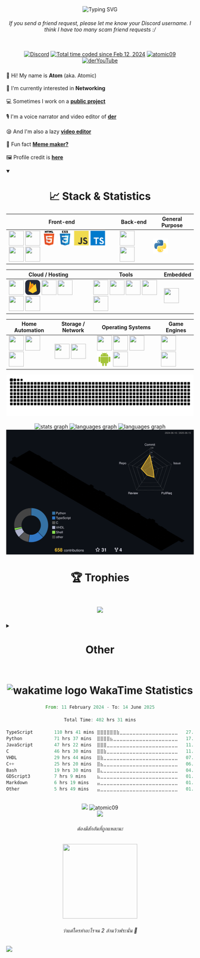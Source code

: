 <div align="center"><img src="https://readme-typing-svg.demolab.com?font=Kanit&size=30&pause=1000&color=00A3F7&background=FF000000&center=true&vCenter=true&repeat=false&width=485&height=29&lines=%22+Hello+guys%2C+Today+I+have+a+list+of+...+%22" alt="Typing SVG" /></div>
<h6 align="center">If you send a friend request, please let me know your Discord username. I think I have too many scam friend requests :/</h6>
<br>
<div align="center">
  <a href="https://discords.com/bio/p/atomic09" target="_blank" rel="noreferrer" ><img src="https://img.shields.io/badge/Discord-%237289DA.svg?logo=discord&logoColor=white" alt="Discord"  /></a>
  <a href="https://wakatime.com/@018d9e20-7204-40cc-9d2f-4231bc99a8de" target="_blank" rel="noreferrer"><img src="https://wakatime.com/badge/user/018d9e20-7204-40cc-9d2f-4231bc99a8de.svg" alt="Total time coded since Feb 12, 2024" /></a>
  <a href="https://github.com/ATOMIC09#other"><img src="https://komarev.com/ghpvc/?username=atomic09&label=visitors&color=3a87fe&style=flat" alt="atomic09" /></a>
  <a href="https://www.youtube.com/channel/UC3FvuPtV_Ry46j5m-I2zcjg" target="_blank" rel="noreferrer"><img src="https://img.shields.io/youtube/channel/subscribers/UC3FvuPtV_Ry46j5m-I2zcjg?label=der&style=social" alt="derYouTube"  /></a>
</div>

###
👋 Hi! My name is **Atom** (aka. Atomic)<br><br>
🌱 I'm currently interested in **Networking**<br><br>
💻 Sometimes I work on a [**public project**](https://github.com/ATOMIC09?tab=repositories)<br><br>
🎙️ I'm a voice narrator and video editor of [**der**](https://www.youtube.com/channel/UC3FvuPtV_Ry46j5m-I2zcjg)<br><br>
😪 And I'm also a lazy [**video editor**](https://www.youtube.com/channel/UCr7JiLK-AVQoXAOEWHpHhlg)<br><br>
🤣 Fun fact [**Meme maker?**](https://youtu.be/QqjGi20qmVQ)<br><br>
🖼️ Profile credit is [**here**](https://www.miyoushe.com/ys/article/47924217)

<details open>
<summary><h1 align="center">📈 Stack & Statistics</h1></summary>
<div align="center">

| Front-end | Back-end | General Purpose |
| --------- | -------- | ---------------- |
| <img src="https://raw.githubusercontent.com/danielcranney/readme-generator/main/public/icons/skills/nextjs-colored-dark.svg" width="40" height="40"/> <img src="https://raw.githubusercontent.com/danielcranney/readme-generator/main/public/icons/skills/react-colored.svg" width="40" height="40"/> <img src="https://raw.githubusercontent.com/devicons/devicon/master/icons/html5/html5-original-wordmark.svg" width="40" height="40"/> <img src="https://raw.githubusercontent.com/devicons/devicon/master/icons/css3/css3-original-wordmark.svg" width="40" height="40"/> <img src="https://raw.githubusercontent.com/devicons/devicon/master/icons/javascript/javascript-original.svg" width="40" height="40"/> <img src="https://raw.githubusercontent.com/devicons/devicon/master/icons/typescript/typescript-original.svg" width="40" height="40"/> <img src="https://www.vectorlogo.zone/logos/tailwindcss/tailwindcss-icon.svg" width="40" height="40"/> <img src="https://raw.githubusercontent.com/danielcranney/readme-generator/main/public/icons/skills/materialui-colored.svg" width="40" height="40"/> | <img src="https://raw.githubusercontent.com/danielcranney/readme-generator/main/public/icons/skills/nodejs-colored.svg" width="40" height="40"/> <img src="https://raw.githubusercontent.com/danielcranney/readme-generator/main/public/icons/skills/express-colored-dark.svg" width="40" height="40"/> | <img src="https://raw.githubusercontent.com/devicons/devicon/master/icons/python/python-original.svg" width="40" height="40"/> |

| Cloud / Hosting | Tools | Embedded |
| --------------- | ----- | -------- |
| <img src="https://github.com/user-attachments/assets/032b6bf7-b704-4500-a47c-f76fdd3f7300" width="40" height="40"/> <img src="https://raw.githubusercontent.com/tandpfun/skill-icons/refs/heads/main/icons/Firebase-Dark.svg" width="40" height="40"/> <img src="https://raw.githubusercontent.com/danielcranney/readme-generator/main/public/icons/skills/googlecloud-colored.svg" width="40" height="40"/> <img src="https://www.vectorlogo.zone/logos/microsoft_azure/microsoft_azure-icon.svg" width="40" height="40"/> <img src="https://www.vectorlogo.zone/logos/heroku/heroku-icon.svg" width="40" height="40"/> <img src="https://raw.githubusercontent.com/danielcranney/readme-generator/main/public/icons/skills/render-colored.svg" width="40" height="40"/> |  <img src="https://raw.githubusercontent.com/danielcranney/readme-generator/main/public/icons/skills/git-colored.svg" width="40" height="40"/> <img src="https://cdn.jsdelivr.net/gh/devicons/devicon/icons/vscode/vscode-original.svg" width="40" height="40"/> <img src="https://www.vectorlogo.zone/logos/docker/docker-icon.svg" width="40" height="40"/> <img src="https://raw.githubusercontent.com/danielcranney/readme-generator/main/public/icons/skills/figma-colored.svg" width="40" height="40"/> <img src="https://upload.wikimedia.org/wikipedia/commons/0/0c/Blender_logo_no_text.svg" width="40" height="40"/> | <img src="https://cdn.jsdelivr.net/gh/devicons/devicon/icons/arduino/arduino-original.svg" width="40" height="40"/> |

| Home Automation | Storage / Network | Operating Systems | Game Engines |
| --------------- | ----------------- | ----------------- | ----------- |
| <img src="https://www.home-assistant.io/images/favicon-192x192.png" width="40" height="40"/> <img src="https://github.com/user-attachments/assets/ac36973c-6ce4-47fa-84ba-b2ec6ee6c84a" width="40" height="40"/> <img src="https://raw.githubusercontent.com/mqtt/mqttorg-graphics/refs/heads/master/svg/mqtt-icon-solid.svg" width="40" height="40"/> | <img src="https://github.com/user-attachments/assets/a8c12e40-db71-41de-9c7f-2e66b04b9f42" width="40" height="40"/> <img src="https://github.com/user-attachments/assets/62b35b4b-5c1f-4c32-a6a4-ccd8f4ec4349" width="40" height="40"/> | <img src="https://upload.wikimedia.org/wikipedia/commons/thumb/8/87/Windows_logo_-_2021.svg/1280px-Windows_logo_-_2021.svg.png" width="40" height="40"/> <img src="https://assets.ubuntu.com/v1/29985a98-ubuntu-logo32.png" width="40" height="40"/> <img src="https://www.kali.org/docs/policy/trademark/kali-dragon-tm.png" width="40" height="40"/> <img src="https://raw.githubusercontent.com/devicons/devicon/master/icons/android/android-original.svg" width="40" height="40"/> <img src="https://upload.wikimedia.org/wikipedia/commons/8/84/Apple_Computer_Logo_rainbow.svg" width="40" height="40"/> | <img src="https://github.com/user-attachments/assets/8893a2f2-0cdf-4107-ae64-ed00c5df787d" width="40" height="40"/> <img src="https://upload.wikimedia.org/wikipedia/commons/6/6a/Godot_icon.svg" width="40" height="40"/> |

<img src="https://raw.githubusercontent.com/ATOMIC09/ATOMIC09/output/snake.svg" alt="Snake animation" />
</div>
<br>

<div align="center">
  <img src="https://github-readme-stats.vercel.app/api?hide_title=false&hide_rank=false&show_icons=true&include_all_commits=true&count_private=true&disable_animations=false&theme=vision-friendly-dark&locale=en&hide_border=true&username=ATOMIC09" height="150" alt="stats graph"  />
  <img src="https://github-readme-stats.vercel.app/api/top-langs?locale=en&hide_title=false&layout=compact&card_width=320&langs_count=15&theme=vision-friendly-dark&hide_border=true&username=ATOMIC09" height="150" alt="languages graph"  />
  <img src="https://github-readme-streak-stats.herokuapp.com/?user=atomic09&theme=dark&hide_border=true&card_width=320&langs_count=15&theme=vision-friendly-dark&hide_border=true&username=ATOMIC09" height="150" alt="languages graph"  />
  <img src="./profile-3d-contrib/profile-customize.svg"  />
</div>

<div align="center">
  <h1 align="center">🏆 Trophies<h1/>
  <img src="https://github-profile-trophy.vercel.app/?username=atomic09&theme=onestar&no-frame=true&no-bg=false&margin-w=1" />
</div>
</details>

<details>
<summary><h1 align="center">Other</h1></summary>
<div align="center">
  <a href="https://youtu.be/thybJjixXw0">
    <img height="300" src="https://i3.ytimg.com/vi/thybJjixXw0/maxresdefault.jpg"  />
  </a>
  <br/>
  <br/>
  <p>ผู้ใช้ iPad Pro ปี 2020 "หลังหัก"</p>
</div>
</details>

<br>
<div align="center">
  <div>
    <h1 align="center">
      <img src="https://github.com/ATOMIC09/ATOMIC09/assets/66838025/c3299dff-c7e3-43db-9b95-cb35df7f0a91" alt="wakatime logo" width="30" height="30">
      WakaTime Statistics
    </h1>
  </div>
  <div align="center">
  <!--START_SECTION:waka-->

```rust
From: 11 February 2024 - To: 14 June 2025

Total Time: 402 hrs 31 mins

TypeScript        110 hrs 41 mins ⣿⣿⣿⣿⣿⣿⣷⣀⣀⣀⣀⣀⣀⣀⣀⣀⣀⣀⣀⣀⣀⣀⣀⣀⣀   27.50 %
Python            71 hrs 37 mins  ⣿⣿⣿⣿⣦⣀⣀⣀⣀⣀⣀⣀⣀⣀⣀⣀⣀⣀⣀⣀⣀⣀⣀⣀⣀   17.80 %
JavaScript        47 hrs 22 mins  ⣿⣿⣿⣀⣀⣀⣀⣀⣀⣀⣀⣀⣀⣀⣀⣀⣀⣀⣀⣀⣀⣀⣀⣀⣀   11.77 %
C                 46 hrs 30 mins  ⣿⣿⣷⣀⣀⣀⣀⣀⣀⣀⣀⣀⣀⣀⣀⣀⣀⣀⣀⣀⣀⣀⣀⣀⣀   11.55 %
VHDL              29 hrs 44 mins  ⣿⣷⣀⣀⣀⣀⣀⣀⣀⣀⣀⣀⣀⣀⣀⣀⣀⣀⣀⣀⣀⣀⣀⣀⣀   07.39 %
C++               25 hrs 20 mins  ⣿⣦⣀⣀⣀⣀⣀⣀⣀⣀⣀⣀⣀⣀⣀⣀⣀⣀⣀⣀⣀⣀⣀⣀⣀   06.29 %
Bash              19 hrs 30 mins  ⣿⣄⣀⣀⣀⣀⣀⣀⣀⣀⣀⣀⣀⣀⣀⣀⣀⣀⣀⣀⣀⣀⣀⣀⣀   04.85 %
GDScript3         7 hrs 9 mins    ⣦⣀⣀⣀⣀⣀⣀⣀⣀⣀⣀⣀⣀⣀⣀⣀⣀⣀⣀⣀⣀⣀⣀⣀⣀   01.78 %
Markdown          6 hrs 19 mins   ⣤⣀⣀⣀⣀⣀⣀⣀⣀⣀⣀⣀⣀⣀⣀⣀⣀⣀⣀⣀⣀⣀⣀⣀⣀   01.57 %
Other             5 hrs 49 mins   ⣤⣀⣀⣀⣀⣀⣀⣀⣀⣀⣀⣀⣀⣀⣀⣀⣀⣀⣀⣀⣀⣀⣀⣀⣀   01.45 %
```

<!--END_SECTION:waka-->
  </div>
</div>
<br>
<div align="center">
    <img src="https://visitor-badge.laobi.icu/badge?page_id=ATOMIC09.ATOMIC09&left_color=crimson&right_color=tomato"  />
    <img src="https://komarev.com/ghpvc/?username=atomic09&label=visitors&color=3a87fe&style=flat" alt="atomic09" />
    <br>
    <img src="https://profile-counter.glitch.me/ATOMIC09/count.svg" />
    <h6 align="center">ต้องมีสักอันที่ถูกแหละนะ</h6>
    <img height="200" width="200" src="https://github.com/ATOMIC09/ATOMIC09/assets/66838025/ea020e0e-efb8-4382-97cf-1ebaaff93663" />
    <h6 align="center">ว่าแต่ใครทำอะไรจน 2 ล้านวิวฟระนั่น 🗿</h6>
</div>

![](https://hit.yhype.me/github/profile?user_id=66838025)
